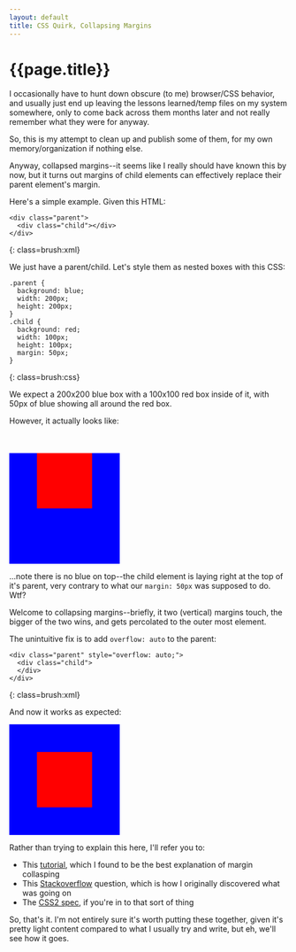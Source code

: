 ```yaml
---
layout: default
title: CSS Quirk, Collapsing Margins
---
```


{{page.title}}
==============

I occasionally have to hunt down obscure (to me) browser/CSS behavior, and usually just end up leaving the lessons learned/temp files on my system somewhere, only to come back across them months later and not really remember what they were for anyway.

So, this is my attempt to clean up and publish some of them, for my own memory/organization if nothing else.

Anyway, collapsed margins--it seems like I really should have known this by now, but it turns out margins of child elements can effectively replace their parent element's margin.

Here's a simple example. Given this HTML:

    <div class="parent">
      <div class="child"></div>
    </div>
{: class=brush:xml}

We just have a parent/child. Let's style them as nested boxes with this CSS:

    .parent {
      background: blue;
      width: 200px;
      height: 200px;
    }
    .child {
      background: red;
      width: 100px;
      height: 100px;
      margin: 50px;
    }
{: class=brush:css}

We expect a 200x200 blue box with a 100x100 red box inside of it, with 50px of blue showing all around the red box.

However, it actually looks like:

<div class="parent">
  <div class="child">
  </div>
</div>

...note there is no blue on top--the child element is laying right at the top of it's parent, very contrary to what our `margin: 50px` was supposed to do. Wtf?

Welcome to collapsing margins--briefly, it two (vertical) margins touch, the bigger of the two wins, and gets percolated to the outer most element.

The unintuitive fix is to add `overflow: auto` to the parent:

    <div class="parent" style="overflow: auto;">
      <div class="child">
      </div>
    </div>
{: class=brush:xml}

And now it works as expected:

<div class="parent" style="overflow: auto;">
  <div class="child">
  </div>
</div>

Rather than trying to explain this here, I'll refer you to:

* This [tutorial](http://www.howtocreate.co.uk/tutorials/css/margincollapsing), which I found to be the best explanation of margin collasping
* This [Stackoverflow](http://stackoverflow.com/questions/1878997/child-elements-with-margins-within-divs) question, which is how I originally discovered what was going on
* The [CSS2 spec](http://www.w3.org/TR/CSS2/box.html#collapsing-margins), if you're in to that sort of thing

So, that's it. I'm not entirely sure it's worth putting these together, given it's pretty light content compared to what I usually try and write, but eh, we'll see how it goes.

<style>
  .parent {
    background: blue;
    width: 200px;
    height: 200px;
  }
  .child {
    background: red;
    width: 100px;
    height: 100px;
    margin: 50px;
  }
</style>

